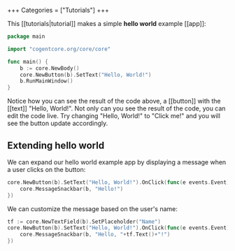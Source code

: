 +++
Categories = ["Tutorials"]
+++

This [[tutorials|tutorial]] makes a simple **hello world** example [[app]]:

```Go
package main

import "cogentcore.org/core/core"

func main() {
    b := core.NewBody()
    core.NewButton(b).SetText("Hello, World!")
    b.RunMainWindow()
}
```

Notice how you can see the result of the code above, a [[button]] with the [[text]] "Hello, World!". Not only can you see the result of the code, you can edit the code live. Try changing "Hello, World!" to "Click me!" and you will see the button update accordingly.

## Extending hello world

We can expand our hello world example app by displaying a message when a user clicks on the button:

```Go
core.NewButton(b).SetText("Hello, World!").OnClick(func(e events.Event) {
    core.MessageSnackbar(b, "Hello!")
})
```

We can customize the message based on the user's name:

```Go
tf := core.NewTextField(b).SetPlaceholder("Name")
core.NewButton(b).SetText("Hello, World!").OnClick(func(e events.Event) {
    core.MessageSnackbar(b, "Hello, "+tf.Text()+"!")
})
```
